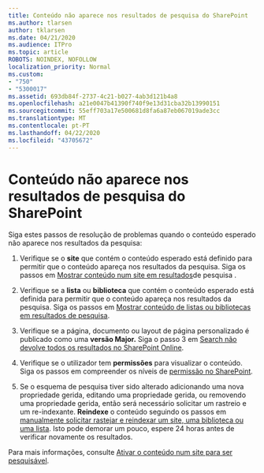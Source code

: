 ```yaml
---
title: Conteúdo não aparece nos resultados de pesquisa do SharePoint
ms.author: tlarsen
author: tklarsen
ms.date: 04/21/2020
ms.audience: ITPro
ms.topic: article
ROBOTS: NOINDEX, NOFOLLOW
localization_priority: Normal
ms.custom:
- "750"
- "5300017"
ms.assetid: 693db84f-2737-4c21-b027-4ab3d121b4a8
ms.openlocfilehash: a21e0047b41390f740f9e13d31cba32b13990151
ms.sourcegitcommit: 55eff703a17e500681d8fa6a87eb067019ade3cc
ms.translationtype: MT
ms.contentlocale: pt-PT
ms.lasthandoff: 04/22/2020
ms.locfileid: "43705672"
---
```

# <a name="content-doesnt-appear-in-sharepoint-search-results"></a>Conteúdo não aparece nos resultados de pesquisa do SharePoint

Siga estes passos de resolução de problemas quando o conteúdo esperado não aparece nos resultados da pesquisa:
  
1. Verifique se o **site** que contém o conteúdo esperado está definido para permitir que o conteúdo apareça nos resultados da pesquisa. Siga os passos em [Mostrar conteúdo num site em resultados](https://docs.microsoft.com/sharepoint/make-site-content-searchable#show-content-on-a-site-in-search-results)de pesquisa .

2. Verifique se a **lista** ou **biblioteca** que contém o conteúdo esperado está definida para permitir que o conteúdo apareça nos resultados da pesquisa. Siga os passos em [Mostrar conteúdo de listas ou bibliotecas em resultados de pesquisa](https://docs.microsoft.com/sharepoint/make-site-content-searchable#show-content-from-lists-or-libraries-in-search-results).

3. Verifique se a página, documento ou layout de página personalizado é publicado como uma **versão Major.** Siga o passo 3 em [Search não devolve todos os resultados no SharePoint Online](https://go.microsoft.com/fwlink/?linkid=874525).

4. Verifique se o utilizador tem **permissões** para visualizar o conteúdo. Siga os passos em compreender os níveis de [permissão no SharePoint](https://docs.microsoft.com/sharepoint/understanding-permission-levels).
    
5. Se o esquema de pesquisa tiver sido alterado adicionando uma nova propriedade gerida, editando uma propriedade gerida, ou removendo uma propriedade gerida, então será necessário solicitar um rastreio e um re-indexante. **Reindexe** o conteúdo seguindo os passos em [manualmente solicitar rastejar e reindexar um site, uma biblioteca ou uma lista](https://docs.microsoft.com/sharepoint/crawl-site-content). Isto pode demorar um pouco, espere 24 horas antes de verificar novamente os resultados.

Para mais informações, consulte [Ativar o conteúdo num site para ser pesquisável](https://docs.microsoft.com/sharepoint/make-site-content-searchable). 
  
